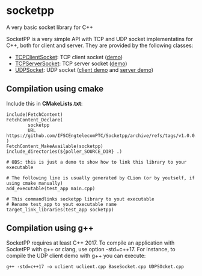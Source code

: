 # socketpp
A very basic socket library for C++

SocketPP is a very simple API with TCP and UDP socket implementatins for C++, both for client and server. They are provided by the following classes:
* [TCPClientSocket](TCPBaseSocket.h#L39): TCP client socket ([demo](demos/client.cpp))
* [TCPServerSocket](TCPBaseSocket.h#L73): TCP server socket ([demo](demos/server.cpp))
* [UDPSocket](UDPSocket.h#L22): UDP socket ([client demo](demos/uclient.cpp) and [server demo](demos/userver.cpp))

## Compilation using cmake

Include this in __CMakeLists.txt__:

```
include(FetchContent)
FetchContent_Declare(
        socketpp
        URL https://github.com/IFSCEngtelecomPTC/Socketpp/archive/refs/tags/v1.0.0.tar.gz
)
FetchContent_MakeAvailable(socketpp)
include_directories(${poller_SOURCE_DIR} .)

# OBS: this is just a demo to show how to link this library to your executable

# The following line is usually generated by CLion (or by youtself, if using cmake manually)
add_executable(test_app main.cpp)

# This commandlinks socketpp library to yout executable
# Rename test_app to yout executable name
target_link_libraries(test_app socketpp)
```

## Compilation using g++ 
SocketPP requires at least C++ 2017. To compile an application with SocketPP with g++ or clang, use option -std=c++17. For instance, to compile the UDP client demo with g++ you can execute:

```
g++ -std=c++17 -o uclient uclient.cpp BaseSocket.cpp UDPSOcket.cpp
```
